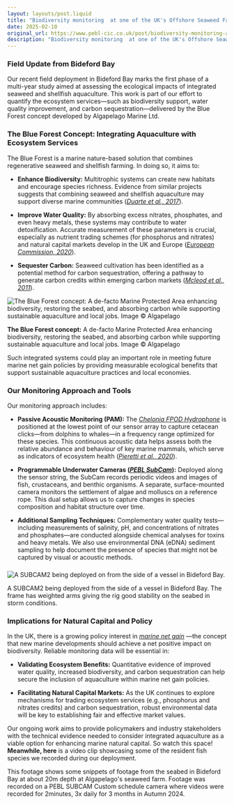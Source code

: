 ```yaml
---
layout: layouts/post.liquid
title: "Biodiversity monitoring  at one of the UK's Offshore Seaweed Farms"
date: 2025-02-10
original_url: https://www.pebl-cic.co.uk/post/biodiversity-monitoring-at-one-of-the-uk-s-offshore-seaweed-farms
description: "Biodiversity monitoring  at one of the UK's Offshore Seaweed Farms"
---
```


### Field Update from Bideford Bay

Our recent field deployment in Bideford Bay marks the first phase of a multi-year study aimed at assessing the ecological impacts of integrated seaweed and shellfish aquaculture. This work is part of our effort to quantify the ecosystem services—such as biodiversity support, water quality improvement, and carbon sequestration—delivered by the Blue Forest concept developed by Algapelago Marine Ltd.   

### The Blue Forest Concept: Integrating Aquaculture with Ecosystem Services

The Blue Forest is a marine nature-based solution that combines regenerative seaweed and shellfish farming. In doing so, it aims to:

  * **Enhance Biodiversity:** Multitrophic systems can create new habitats and encourage species richness. Evidence from similar projects suggests that combining seaweed and shellfish aquaculture may support diverse marine communities ([_Duarte et al., 2017_](https://www.frontiersin.org/journals/marine-science/articles/10.3389/fmars.2017.00100/full)).

  * **Improve Water Quality:** By absorbing excess nitrates, phosphates, and even heavy metals, these systems may contribute to water detoxification. Accurate measurement of these parameters is crucial, especially as nutrient trading schemes (for phosphorus and nitrates) and natural capital markets develop in the UK and Europe ([_European Commission, 2020_](https://commission.europa.eu/system/files/2020-10/agri_sp_2020_2024_en.pdf)).

  * **Sequester Carbon:** Seaweed cultivation has been identified as a potential method for carbon sequestration, offering a pathway to generate carbon credits within emerging carbon markets ([_Mcleod et al., 2011_](https://esajournals.onlinelibrary.wiley.com/doi/10.1890/110004)).

![The Blue Forest concept: A de-facto Marine Protected Area enhancing biodiversity, restoring the seabed, and absorbing carbon while supporting sustainable aquaculture and local jobs. Image © Algapelago](https://static.wixstatic.com/media/f41896_f2e4ec53268446618b25b9d926e1974f~mv2.png/v1/fill/w_49,h_25,al_c,q_85,usm_0.66_1.00_0.01,blur_2,enc_avif,quality_auto/f41896_f2e4ec53268446618b25b9d926e1974f~mv2.png)

**The Blue Forest concept:** A de-facto Marine Protected Area enhancing biodiversity, restoring the seabed, and absorbing carbon while supporting sustainable aquaculture and local jobs. Image © Algapelago

Such integrated systems could play an important role in meeting future marine net gain policies by providing measurable ecological benefits that support sustainable aquaculture practices and local economies.   

### Our Monitoring Approach and Tools

Our monitoring approach includes:

  * **Passive Acoustic Monitoring (PAM):** The [_Chelonia FPOD Hydrophone_](https://www.chelonia.co.uk/f-pod/) is positioned at the lowest point of our sensor array to capture cetacean clicks—from dolphins to whales—in a frequency range optimized for these species. This continuous acoustic data helps assess both the relative abundance and behaviour of key marine mammals, which serve as indicators of ecosystem health ([_Pieretti et al., 2020_](https://pmc.ncbi.nlm.nih.gov/articles/PMC7662202/)).

  * **Programmable Underwater Cameras (**[**_PEBL SubCam_**](https://www.pebl-cic.co.uk/products)**):** Deployed along the sensor string, the SubCam records periodic videos and images of fish, crustaceans, and benthic organisms. A separate, surface-mounted camera monitors the settlement of algae and molluscs on a reference rope. This dual setup allows us to capture changes in species composition and habitat structure over time.

  * **Additional Sampling Techniques:** Complementary water quality tests—including measurements of salinity, pH, and concentrations of nitrates and phosphates—are conducted alongside chemical analyses for toxins and heavy metals. We also use environmental DNA (eDNA) sediment sampling to help document the presence of species that might not be captured by visual or acoustic methods.

###   

###   

![A SUBCAM2 being deployed on from the side of a vessel in Bideford Bay.](https://static.wixstatic.com/media/f41896_1ecab77dff1543608786841edeb29c43~mv2.jpg/v1/fill/w_94,h_76,al_c,q_80,usm_0.66_1.00_0.01,blur_2,enc_avif,quality_auto/f41896_1ecab77dff1543608786841edeb29c43~mv2.jpg)

A SUBCAM2 being deployed from the side of a vessel in Bideford Bay. The frame has weighted arms giving the rig good stability on the seabed in storm conditions.

### Implications for Natural Capital and Policy

In the UK, there is a growing policy interest in [_marine net gain_](https://www.gov.uk/government/consultations/consultation-on-the-principles-of-marine-net-gain/outcome/government-response) —the concept that new marine developments should achieve a net positive impact on biodiversity. Reliable monitoring data will be essential in:

  * **Validating Ecosystem Benefits:** Quantitative evidence of improved water quality, increased biodiversity, and carbon sequestration can help secure the inclusion of aquaculture within marine net gain policies.

  * **Facilitating Natural Capital Markets:** As the UK continues to explore mechanisms for trading ecosystem services (e.g., phosphorus and nitrates credits) and carbon sequestration, robust environmental data will be key to establishing fair and effective market values.

Our ongoing work aims to provide policymakers and industry stakeholders with the technical evidence needed to consider integrated aquaculture as a viable option for enhancing marine natural capital. So watch this space!  **Meanwhile, here** is a video clip showcasing some of the resident fish species we recorded during our deployment.

This footage shows some snippets of footage from the seabed in Bideford Bay at about 20m depth at Algapelago's seaweed farm. Footage was recorded on a PEBL SUBCAM Custom schedule camera where videos were recorded for 2minutes, 3x daily for 3 months in Autumn 2024.

##